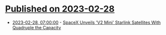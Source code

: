 # [Published on 2023-02-28](index.md)

* [2023-02-28, 07:00:00](https://tech.slashdot.org/story/23/02/27/2355252/spacex-unveils-v2-mini-starlink-satellites-with-quadruple-the-capacity?utm_source=rss1.0mainlinkanon&utm_medium=feed) - [SpaceX Unveils 'V2 Mini' Starlink Satellites With Quadruple the Capacity](https://tech.slashdot.org/story/23/02/27/2355252/spacex-unveils-v2-mini-starlink-satellites-with-quadruple-the-capacity?utm_source=rss1.0mainlinkanon&utm_medium=feed)
